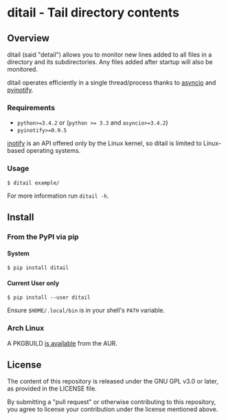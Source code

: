 # ditail - Tail directory contents

## Overview

ditail (said "detail") allows you to monitor new lines added to all files in a directory and its subdirectories. Any files added after startup will also be monitored.

ditail operates efficiently in a single thread/process thanks to [asyncio](https://docs.python.org/3/library/asyncio.html) and [pyinotify](https://pypi.python.org/pypi/pyinotify).

### Requirements

- `python>=3.4.2` or (`python >= 3.3` and `asyncio>=3.4.2`)
- `pyinotify>=0.9.5`

[inotify](http://linux.die.net/man/7/inotify) is an API offered only by the Linux kernel, so ditail is limited to Linux-based operating systems.

### Usage

    $ ditail example/

For more information run `ditail -h`.

## Install

### From the PyPI via pip

#### System

    $ pip install ditail

#### Current User only

    $ pip install --user ditail

Ensure `$HOME/.local/bin` is in your shell's `PATH` variable.

### Arch Linux

A PKGBUILD [is available](https://aur.archlinux.org/packages/python-ditail) from the AUR.

## License
The content of this repository is released under the GNU GPL v3.0 or later, as provided in the LICENSE file.

By submitting a "pull request" or otherwise contributing to this repository, you agree to license your contribution under the license mentioned above.
